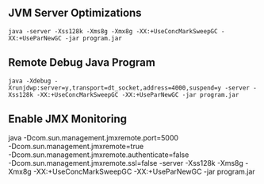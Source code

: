 ## JVM Server Optimizations
~~~
java -server -Xss128k -Xms8g -Xmx8g -XX:+UseConcMarkSweepGC -XX:+UseParNewGC -jar program.jar
~~~

## Remote Debug Java Program
~~~
java -Xdebug -Xrunjdwp:server=y,transport=dt_socket,address=4000,suspend=y -server -Xss128k -XX:+UseConcMarkSweepGC -XX:+UseParNewGC -jar program.jar
~~~

## Enable JMX Monitoring

java 	-Dcom.sun.management.jmxremote.port=5000 \
		-Dcom.sun.management.jmxremote=true \
		-Dcom.sun.management.jmxremote.authenticate=false \
		-Dcom.sun.management.jmxremote.ssl=false
		-server -Xss128k -Xms8g -Xmx8g -XX:+UseConcMarkSweepGC -XX:+UseParNewGC -jar program.jar